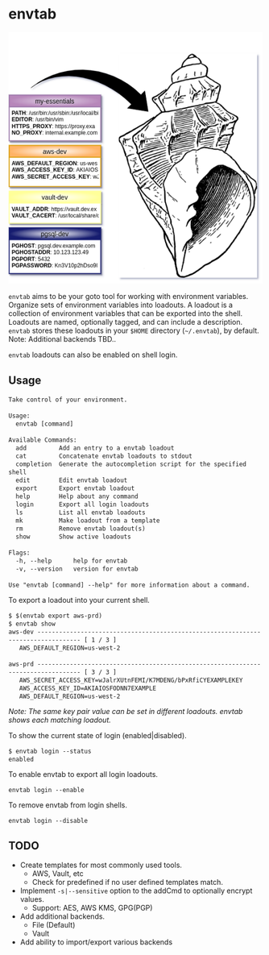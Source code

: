 # envtab

![diagram](diagram.png "Take control of your environment")

`envtab` aims to be your goto tool for working with environment variables. Organize sets of environment variables into loadouts. A loadout is a collection of environment variables that can be exported into the shell. Loadouts are named, optionally tagged, and can include a description. `envtab` stores these loadouts in your `$HOME` directory (`~/.envtab`), by default. Note: Additional backends TBD..

`envtab` loadouts can also be enabled on shell login.

## Usage

```shell
Take control of your environment.

Usage:
  envtab [command]

Available Commands:
  add         Add an entry to a envtab loadout
  cat         Concatenate envtab loadouts to stdout
  completion  Generate the autocompletion script for the specified shell
  edit        Edit envtab loadout
  export      Export envtab loadout
  help        Help about any command
  login       Export all login loadouts
  ls          List all envtab loadouts
  mk          Make loadout from a template
  rm          Remove envtab loadout(s)
  show        Show active loadouts

Flags:
  -h, --help      help for envtab
  -v, --version   version for envtab

Use "envtab [command] --help" for more information about a command.
```

To export a loadout into your current shell.

```shell
$ $(envtab export aws-prd)
$ envtab show
aws-dev ---------------------------------------------------------------------------------- [ 1 / 3 ]
   AWS_DEFAULT_REGION=us-west-2

aws-prd ---------------------------------------------------------------------------------- [ 3 / 3 ]
   AWS_SECRET_ACCESS_KEY=wJalrXUtnFEMI/K7MDENG/bPxRfiCYEXAMPLEKEY
   AWS_ACCESS_KEY_ID=AKIAIOSFODNN7EXAMPLE
   AWS_DEFAULT_REGION=us-west-2

```

*Note: The same key pair value can be set in different loadouts. envtab shows each matching loadout.*

To show the current state of login (enabled|disabled).

```shell
$ envtab login --status
enabled
```

To enable envtab to export all login loadouts.

```shell
envtab login --enable
```

To remove envtab from login shells.

```shell
envtab login --disable
```

## TODO

- Create templates for most commonly used tools.
  - AWS, Vault, etc
  - Check for predefined if no user defined templates match.
- Implement `-s|--sensitive` option to the addCmd to optionally encrypt values.
  - Support: AES, AWS KMS, GPG(PGP)
- Add additional backends.
  - File (Default)
  - Vault
- Add ability to import/export various backends
